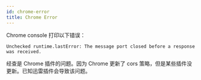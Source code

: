 ```yaml
---
id: chrome-error
title: Chrome Error
---
```


Chrome console 打印以下错误：

```
Unchecked runtime.lastError: The message port closed before a response was received.
```

经查是 Chrome 插件的问题。因为 Chrome 更新了 cors 策略，但是某些插件没更新。已知迅雷插件会导致该问题。
